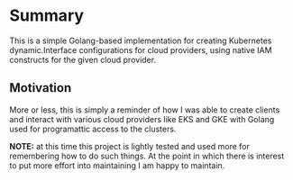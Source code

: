 # Summary

This is a simple Golang-based implementation for creating Kubernetes dynamic.Interface 
configurations for cloud providers, using native IAM constructs for the given cloud 
provider.

## Motivation

More or less, this is simply a reminder of how I was able to create clients and interact 
with various cloud providers like EKS and GKE with Golang used for programattic access 
to the clusters.

**NOTE:** at this time this project is lightly tested and used more for remembering how to 
do such things.  At the point in which there is interest to put more effort into maintaining I
am happy to maintain.

